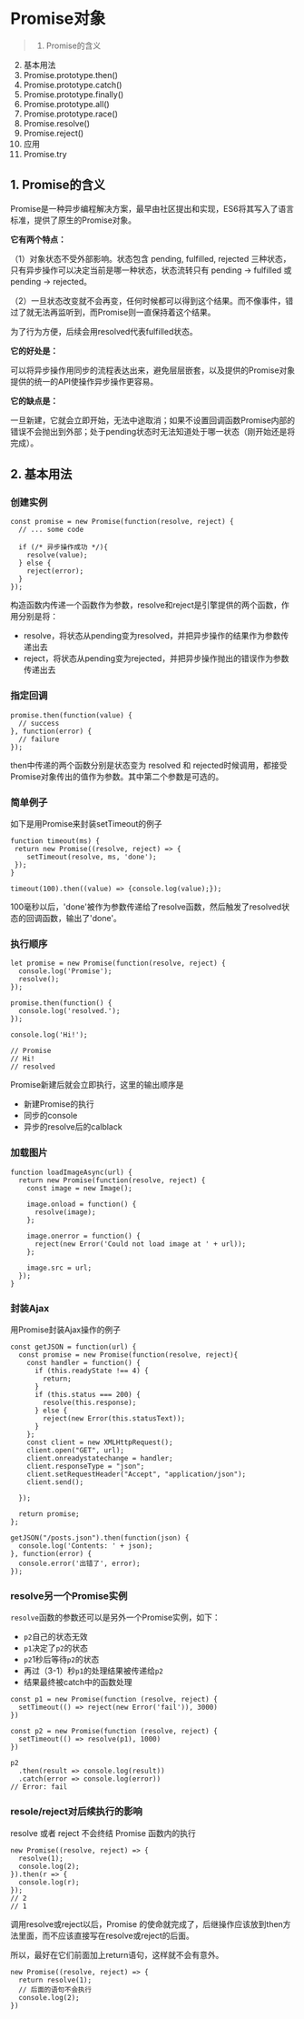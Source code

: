 # Promise对象

> 1. Promise的含义
2. 基本用法
3. Promise.prototype.then()
4. Promise.prototype.catch()
5. Promise.prototype.finally()
6. Promise.prototype.all()
7. Promise.prototype.race()
8. Promise.resolve()
9. Promise.reject()
10. 应用
11. Promise.try



## 1. Promise的含义


Promise是一种异步编程解决方案，最早由社区提出和实现，ES6将其写入了语言标准，提供了原生的Promise对象。

**它有两个特点：**

（1）对象状态不受外部影响。状态包含 pending, fulfilled, rejected 三种状态，只有异步操作可以决定当前是哪一种状态，状态流转只有  pending -> fulfilled  或 pending -> rejected。

（2）一旦状态改变就不会再变，任何时候都可以得到这个结果。而不像事件，错过了就无法再监听到，而Promise则一直保持着这个结果。


为了行为方便，后续会用resolved代表fulfilled状态。

**它的好处是：**

可以将异步操作用同步的流程表达出来，避免层层嵌套，以及提供的Promise对象提供的统一的API使操作异步操作更容易。

**它的缺点是：**

一旦新建，它就会立即开始，无法中途取消；如果不设置回调函数Promise内部的错误不会抛出到外部；处于pending状态时无法知道处于哪一状态（刚开始还是将完成）。

## 2. 基本用法

### 创建实例

```
const promise = new Promise(function(resolve, reject) {
  // ... some code

  if (/* 异步操作成功 */){
    resolve(value);
  } else {
    reject(error);
  }
});
```

构造函数内传递一个函数作为参数，resolve和reject是引擎提供的两个函数，作用分别是将：

- resolve，将状态从pending变为resolved，并把异步操作的结果作为参数传递出去
- reject，将状态从pending变为rejected，并把异步操作抛出的错误作为参数传递出去

### 指定回调

```
promise.then(function(value) {
  // success
}, function(error) {
  // failure
});
```

then中传递的两个函数分别是状态变为 resolved 和 rejected时候调用，都接受Promise对象传出的值作为参数。其中第二个参数是可选的。

### 简单例子


如下是用Promise来封装setTimeout的例子

```
function timeout(ms) {
 return new Promise((resolve, reject) => { 
 	setTimeout(resolve, ms, 'done');
 });
}

timeout(100).then((value) => {console.log(value);});
```

100毫秒以后，'done'被作为参数传递给了resolve函数，然后触发了resolved状态的回调函数，输出了'done'。

### 执行顺序

```
let promise = new Promise(function(resolve, reject) {
  console.log('Promise');
  resolve();
});

promise.then(function() {
  console.log('resolved.');
});

console.log('Hi!');

// Promise
// Hi!
// resolved
```

Promise新建后就会立即执行，这里的输出顺序是

- 新建Promise的执行
- 同步的console
- 异步的resolve后的calblack

### 加载图片

```
function loadImageAsync(url) {
  return new Promise(function(resolve, reject) {
    const image = new Image();

    image.onload = function() {
      resolve(image);
    };

    image.onerror = function() {
      reject(new Error('Could not load image at ' + url));
    };

    image.src = url;
  });
}
```

### 封装Ajax

用Promise封装Ajax操作的例子

```
const getJSON = function(url) {
  const promise = new Promise(function(resolve, reject){
    const handler = function() {
      if (this.readyState !== 4) {
        return;
      }
      if (this.status === 200) {
        resolve(this.response);
      } else {
        reject(new Error(this.statusText));
      }
    };
    const client = new XMLHttpRequest();
    client.open("GET", url);
    client.onreadystatechange = handler;
    client.responseType = "json";
    client.setRequestHeader("Accept", "application/json");
    client.send();

  });

  return promise;
};

getJSON("/posts.json").then(function(json) {
  console.log('Contents: ' + json);
}, function(error) {
  console.error('出错了', error);
});
```

### resolve另一个Promise实例


`resolve`函数的参数还可以是另外一个Promise实例，如下：

- `p2`自己的状态无效
- `p1`决定了`p2`的状态
- `p2`1秒后等待`p2`的状态
- 再过（3-1）秒`p1`的处理结果被传递给`p2`
- 结果最终被catch中的函数处理

```
const p1 = new Promise(function (resolve, reject) {
  setTimeout(() => reject(new Error('fail')), 3000)
})

const p2 = new Promise(function (resolve, reject) {
  setTimeout(() => resolve(p1), 1000)
})

p2
  .then(result => console.log(result))
  .catch(error => console.log(error))
// Error: fail
```

### resole/reject对后续执行的影响


resolve 或者 reject 不会终结 Promise 函数内的执行

```
new Promise((resolve, reject) => {
  resolve(1);
  console.log(2);
}).then(r => {
  console.log(r);
});
// 2
// 1
```


调用resolve或reject以后，Promise 的使命就完成了，后继操作应该放到then方法里面，而不应该直接写在resolve或reject的后面。

所以，最好在它们前面加上return语句，这样就不会有意外。

```
new Promise((resolve, reject) => {
  return resolve(1);
  // 后面的语句不会执行
  console.log(2);
})
```


